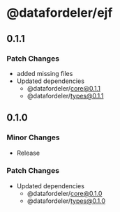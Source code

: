 # @datafordeler/ejf

## 0.1.1

### Patch Changes

- added missing files
- Updated dependencies
  - @datafordeler/core@0.1.1
  - @datafordeler/types@0.1.1

## 0.1.0

### Minor Changes

- Release

### Patch Changes

- Updated dependencies
  - @datafordeler/core@0.1.0
  - @datafordeler/types@0.1.0
